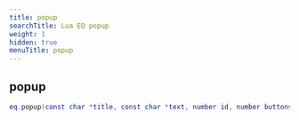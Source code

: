 ```yaml
---
title: popup
searchTitle: Lua EQ popup
weight: 1
hidden: true
menuTitle: popup
---
```

## popup
```lua
eq.popup(const char *title, const char *text, number id, number buttons, number duration) -- void
```
